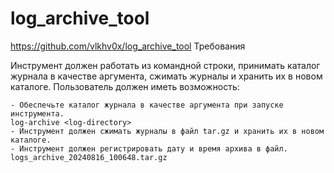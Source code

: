 # log_archive_tool
https://github.com/vlkhv0x/log_archive_tool
Требования

Инструмент должен работать из командной строки, принимать каталог журнала в качестве аргумента, сжимать журналы и хранить их в новом каталоге. Пользователь должен иметь возможность:

    - Обеспечьте каталог журнала в качестве аргумента при запуске инструмента.
    log-archive <log-directory>
    - Инструмент должен сжимать журналы в файл tar.gz и хранить их в новом каталоге.
    - Инструмент должен регистрировать дату и время архива в файл.
    logs_archive_20240816_100648.tar.gz
  
